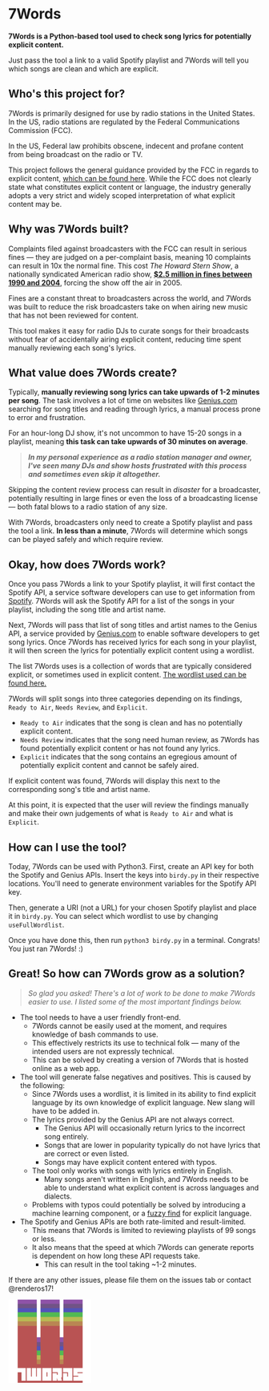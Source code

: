 # 7Words

**7Words is a Python-based tool used to check song lyrics for potentially explicit content.**

Just pass the tool a link to a valid Spotify playlist and 7Words will tell you which songs are clean and which are explicit.

## Who's this project for?
7Words is primarily designed for use by radio stations in the United States. In the US, radio stations are regulated by the Federal Communications Commission (FCC).

In the US, Federal law prohibits obscene, indecent and profane content from being broadcast on the radio or TV.

This project follows the general guidance provided by the FCC in regards to explicit content, [which can be found here](https://www.fcc.gov/consumers/guides/obscene-indecent-and-profane-broadcasts). While the FCC does not clearly state what constitutes explicit content or language, the industry generally adopts a very strict and widely scoped interpretation of what explicit content may be.

## Why was 7Words built?

Complaints filed against broadcasters with the FCC can result in serious fines — they are judged on a per-complaint basis, meaning 10 complaints can result in 10x the normal fine. This cost *The Howard Stern Show*, a nationally syndicated American radio show, **[$2.5 million in fines between 1990 and 2004](https://web.archive.org/web/20111016035918/http://www.washingtonpost.com/wp-srv/business/graphics/web-fcc970.html)**, forcing the show off the air in 2005.

Fines are a constant threat to broadcasters across the world, and 7Words was built to reduce the risk broadcasters take on when airing new music that has not been reviewed for content.

This tool makes it easy for radio DJs to curate songs for their broadcasts without fear of accidentally airing explicit content, reducing time spent manually reviewing each song's lyrics.

## What value does 7Words create?

Typically, **manually reviewing song lyrics can take upwards of 1-2 minutes per song**. The task involves a lot of time on websites like [Genius.com](https://www.genius.com) searching for song titles and reading through lyrics, a manual process prone to error and frustration.

For an hour-long DJ show, it's not uncommon to have 15-20 songs in a playlist, meaning **this task can take upwards of 30 minutes on average**.

> ***In my personal experience as a radio station manager and owner, I've seen many DJs and show hosts frustrated with this process and sometimes even skip it altogether.***

Skipping the content review process can result in *disaster* for a broadcaster, potentially resulting in large fines or even the loss of a broadcasting license — both fatal blows to a radio station of any size.

With 7Words, broadcasters only need to create a Spotify playlist and pass the tool a link. **In less than a minute**, 7Words will determine which songs can be played safely and which require review.

## Okay, how does 7Words work?

Once you pass 7Words a link to your Spotify playlist, it will first contact the Spotify API, a service software developers can use to get information from [Spotify](https://www.spotify.com). 7Words will ask the Spotify API for a list of the songs in your playlist, including the song title and artist name.

Next, 7Words will pass that list of song titles and artist names to the Genius API, a service provided by [Genius.com](https://www.genius.com) to enable software developers to get song lyrics. Once 7Words has received lyrics for each song in your playlist, it will then screen the lyrics for potentially explicit content using a wordlist.

The list 7Words uses is a collection of words that are typically considered explicit, or sometimes used in explicit content. [The wordlist used can be found here.](/badwords.txt)

7Words will split songs into three categories depending on its findings, `Ready to Air`, `Needs Review`, and `Explicit`.

- `Ready to Air` indicates that the song is clean and has no potentially explicit content.
- `Needs Review` indicates that the song need human review, as 7Words has found potentially explicit content or has not found any lyrics.
- `Explicit` indicates that the song contains an egregious amount of potentially explicit content and cannot be safely aired.

If explicit content was found, 7Words will display this next to the corresponding song's title and artist name.

At this point, it is expected that the user will review the findings manually and make their own judgements of what is `Ready to Air` and what is `Explicit`.


## How can I use the tool?

Today, 7Words can be used with Python3. First, create an API key for both the Spotify and Genius APIs. Insert the keys into `birdy.py` in their respective locations. You'll need to generate environment variables for the Spotify API key.

Then, generate a URI (not a URL) for your chosen Spotify playlist and place it in `birdy.py`. You can select which wordlist to use by changing `useFullWordlist`.

Once you have done this, then run `python3 birdy.py` in a terminal. Congrats! You just ran 7Words! :)

## Great! So how can 7Words grow as a solution?

>*So glad you asked! There's a lot of work to be done to make 7Words easier to use. I listed some of the most important findings below.*

- The tool needs to have a user friendly front-end.
  - 7Words cannot be easily used at the moment, and requires knowledge of bash commands to use.
  - This effectively restricts its use to technical folk — many of the intended users are not expressly technical.
  - This can be solved by creating a version of 7Words that is hosted online as a web app.
- The tool will generate false negatives and positives. This is caused by the following:
  - Since 7Words uses a wordlist, it is limited in its ability to find explicit language by its own knowledge of explicit language. New slang will have to be added in.
  - The lyrics provided by the Genius API are not always correct.
    - The Genius API will occasionally return lyrics to the incorrect song entirely.
    - Songs that are lower in popularity typically do not have lyrics that are correct or even listed.
    - Songs may have explicit content entered with typos.
  - The tool only works with songs with lyrics entirely in English.
    - Many songs aren't written in English, and 7Words needs to be able to understand what explicit content is across languages and dialects.
  - Problems with typos could potentially be solved by introducing a machine learning component, or a [fuzzy find](https://www.dcc.uchile.cl/TR/1999/TR_DCC-1999-005.pdf) for explicit language.
- The Spotify and Genius APIs are both rate-limited and result-limited.
  - This means that 7Words is limited to reviewing playlists of 99 songs or less.
  - It also means that the speed at which 7Words can generate reports is dependent on how long these API requests take.
    - This can result in the tool taking ~1-2 minutes.

If there are any other issues, please file them on the issues tab or contact @renderos17!

<img src="SevenWordsLogo.png" style="width:33%;">
